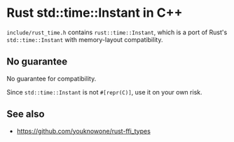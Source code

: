 Rust std::time::Instant in C++
==============================

`include/rust_time.h` contains `rust::time::Instant`, which is a port of Rust's `std::time::Instant` with memory-layout compatibility.

## No guarantee
No guarantee for compatibility.

Since `std::time::Instant` is not `#[repr(C)]`, use it on your own risk.

## See also
- https://github.com/youknowone/rust-ffi_types
